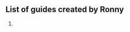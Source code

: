 ## List of guides created by Ronny

 1. [](http://example.com/ "Title")

<!--stackedit_data:
eyJoaXN0b3J5IjpbLTE1NDUzNDg0NjcsODY5MzIzMjQ2XX0=
-->
